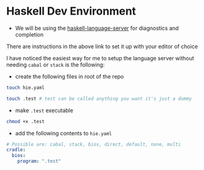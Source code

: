 # Haskell Dev Environment

- We will be using the [haskell-language-server](https://github.com/haskell/haskell-language-server) for diagnostics and completion

There are instructions in the above link to set it up with your editor of choice

I have noticed the easiest way for me to setup the language server without needing `cabal` or `stack` is the following:

- create the following files in root of the repo

```sh
touch hie.yaml

touch .test # test can be called anything you want it's just a dummy
```

- make `.test` executable

```sh
chmod +x .test
```

- add the following contents to `hie.yaml`

```yml
# Possible are: cabal, stack, bios, direct, default, none, multi
cradle:
  bios:
    program: ".test"
```
